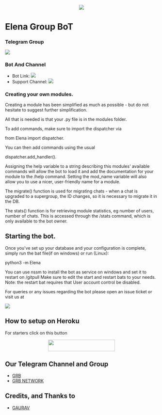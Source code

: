 <p align="center">
  <img src="https://telegra.ph/file/a8330e9b50b1cb3b84cca.jpg">
</p>

# Elena Group BoT

### Telegram Group
<p align="left">
<a href="https://t.me/yone_support_official" alt="Telegram!"> <img src="https://aleen42.github.io/badges/src/telegram.svg" /> </a>

### Bot And Channel 
* Bot Link:  <a href="http://t.me/Miss_Elena_Robot" alt=" Amelia "> <img src="https://img.shields.io/badge/%F0%9F%A4%96%20-Elena-blue" /> </a>
* Support Channel: <a  href="https://t.me/grb_network" alt="Help Centre Logs"> <img  src="https://img.shields.io/badge/%F0%9F%92%A1-Elena%20Update%20Channel-9cf" /> </a>

### Creating your own modules.

Creating a module has been simplified as much as possible - but do not hesitate to suggest further simplification.

All that is needed is that your .py file is in the modules folder.

To add commands, make sure to import the dispatcher via

from Elena import dispatcher.

You can then add commands using the usual

dispatcher.add_handler().

Assigning the help variable to a string describing this modules' available
commands will allow the bot to load it and add the documentation for
your module to the /help command. Setting the mod_name variable will also allow you to use a nicer, user-friendly name for a module.

The migrate() function is used for migrating chats - when a chat is upgraded to a supergroup, the ID changes, so 
it is necessary to migrate it in the DB.

The stats() function is for retrieving module statistics, eg number of users, number of chats. This is accessed 
through the /stats command, which is only available to the bot owner.

## Starting the bot.

Once you've set up your database and your configuration is complete, simply run the bat file(if on windows) or run (Linux):

python3 -m Elena

You can use nssm to install the bot as service on windows and set it to restart on /gitpull 
Make sure to edit the start and restart bats to your needs. 
Note: the restart bat requires that User account control be disabled.

For queries or any issues regarding the bot please open an issue ticket or visit us at <p align="left">
<a href="https://t.me/yone_support_official" alt="Telegram!"> <img src="https://aleen42.github.io/badges/src/telegram.svg" /> </a>

## How to setup on Heroku 
For starters click on this button 

<p align="center"><a href="https://heroku.com/deploy?template=https://github.com/gauravsingh0/elenarobot02"> <img src="https://img.shields.io/badge/Deploy%20To%20Heroku-black?style=for-the-badge&logo=heroku" width="220" height="38.45"/></a></p>


## Our Telegram Channel and Group

* [GRB](https://t.me/yone_support_official)
* [GRB NETWORK](https://t.me/grb_network)

## Credits, and Thanks to 
*   [GAURAV](https://telegram.dog/Black_heart_hacker_xon)







